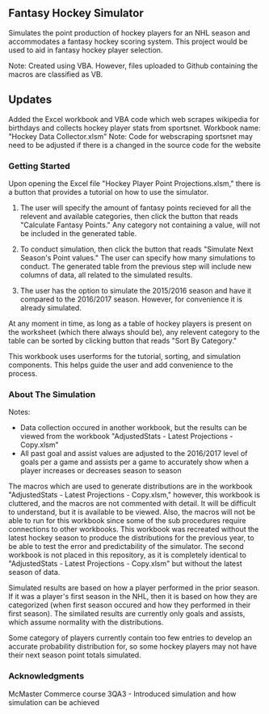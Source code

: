 
## Fantasy Hockey Simulator
Simulates the point production of hockey players for an NHL season and accommodates a fantasy hockey scoring system. This project would be used to aid in fantasy hockey player selection.

Note: Created using VBA. However, files uploaded to Github containing the macros are classified as VB.

## Updates
Added the Excel workbook and VBA code which web scrapes wikipedia for birthdays and collects hockey player stats from sportsnet.
Workbook name: "Hockey Data Collector.xlsm"
Note: Code for webscraping sportsnet may need to be adjusted if there is a changed in the source code for the website

### Getting Started
Upon opening the Excel file "Hockey Player Point Projections.xlsm," there is a button that provides a tutorial on how to use the simulator.

1) The user will specify the amount of fantasy points recieved for all the relevent and available categories, then click the button that reads "Calculate Fantasy Points." Any category not containing a value, will not be included in the generated table.

2) To conduct simulation, then click the button that reads "Simulate Next Season's Point values." The user can specify how many simulations to conduct. The generated table from the previous step will include new columns of data, all related to the simulated results.

3) The user has the option to simulate the 2015/2016 season and have it compared to the 2016/2017 season. However, for convenience it is already simulated.

At any moment in time, as long as a table of hockey players is present on the worksheet (which there always should be), any relevent category to the table can be sorted by clicking button that reads "Sort By Category."

This workbook uses userforms for the tutorial, sorting, and simulation components. This helps guide the user and add convenience to the process.

### About The Simulation
Notes: 
- Data collection occured in another workbook, but the results can be viewed from the workbook "AdjustedStats - Latest Projections - Copy.xlsm" 
- All past goal and assist values are adjusted to the 2016/2017 level of goals per a game and assists per a game to accurately show when a player increases or decreases season to season 

The macros which are used to generate distributions are in the workbook "AdjustedStats - Latest Projections - Copy.xlsm," however, this workbook is cluttered, and the macros are not commented with detail. It will be difficult to understand, but it is available to be viewed. Also, the macros will not be able to run for this workbook since some of the sub procedures require connections to other workbooks. This workbook was recreated without the latest hockey season to produce the distributions for the previous year, to be able to test the error and predictability of the simulator. The second workbook is not placed in this repository, as it is completely identical to "AdjustedStats - Latest Projections - Copy.xlsm" but without the latest season of data.

Simulated results are based on how a player performed in the prior season. If it was a player's first season in the NHL, then it is based on how they are categorized (when first season occured and how they performed in their first season). The similated results are currently only goals and assists, which assume normality with the distributions.

Some category of players currently contain too few entries to develop an accurate probability distribution for, so some hockey players may not have their next season point totals simulated.

### Acknowledgments
McMaster Commerce course 3QA3 - Introduced simulation and how simulation can be achieved
